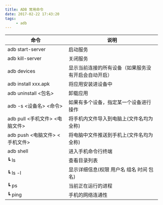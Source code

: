 ```yaml
---
title: ADB 常用命令
date: 2017-02-22 17:43:20
tags: 
     - adb
---
```



| 命令                           | 说明                                                 |
| ------------------------------ | ---------------------------------------------------- |
| adb start-server               | 启动服务                                             |
| adb kill-server                | 关闭服务                                             |
| adb devices                    | 显示当前连接的所有设备（如果服务没有开启会自动开启） |
| adb install xxx.apk            | 将应用安装进设备中                                   |
| adb uninstall <包名>           | 卸载应用                                             |
| adb -s <设备名> <命令>         | 如果有多个设备，指定某一个设备进行操作               |
| adb pull <手机文件> <电脑文件> | 将手机内文件导入到电脑上(文件名均为全称)             |
| adb push <电脑文件> <手机文件> | 将电脑中文件推送到手机上(文件名均为全称)             |
| adb shell                      | 进入手机命令行终端                                   |
| ┗ ls                           | 查看目录列表                                         |
| ┗ ls -l                        | 显示详细信息(权限 用户名 组名 时间 包名)             |
| ┗ ps                           | 当前正在运行的进程                                   |
| ┗ ping                         | 手机的网络连通性                                     |